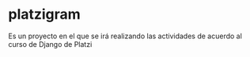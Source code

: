 # platzigram
Es un proyecto en el que se irá realizando las actividades de acuerdo al curso de Django de Platzi
